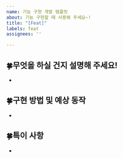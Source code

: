 ```yaml
---
name: 기능 구현 개발 템플릿
about: 기능 구현할 때 사용해 주세요~!
title: "[Feat]"
labels: feat
assignees: ''

---
```


## 🍀무엇을 하실 건지 설명해 주세요!
- 



## 🍀구현 방법 및 예상 동작
-


## 🍀특이 사항
-

